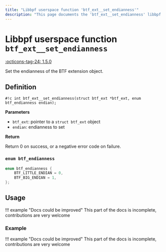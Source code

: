 ```yaml
---
title: "Libbpf userspace function 'btf_ext__set_endianness'"
description: "This page documents the 'btf_ext__set_endianness' libbpf userspace function, including its definition, usage, and examples."
---
```

# Libbpf userspace function `btf_ext__set_endianness`

<!-- [LIBBPF_TAG] -->
[:octicons-tag-24: 1.5.0](https://github.com/libbpf/libbpf/releases/tag/v1.5.0)
<!-- [/LIBBPF_TAG] -->

Set the endianness of the BTF extension object.

## Definition

`#!c int btf_ext__set_endianness(struct btf_ext *btf_ext, enum btf_endianness endian);`

**Parameters**

- `btf_ext`: pointer to a `struct btf_ext` object
- `endian`: endianness to set

**Return**

Return 0 on success, or a negative error code on failure.

### `enum btf_endianness`

```c
enum btf_endianness {
	BTF_LITTLE_ENDIAN = 0,
	BTF_BIG_ENDIAN = 1,
};
```

## Usage

!!! example "Docs could be improved"
    This part of the docs is incomplete, contributions are very welcome

### Example

!!! example "Docs could be improved"
    This part of the docs is incomplete, contributions are very welcome
